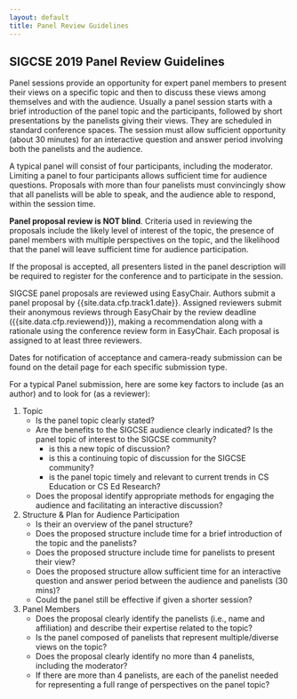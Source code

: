 ```yaml
---
layout: default
title: Panel Review Guidelines
---
```


## SIGCSE 2019 Panel Review Guidelines

Panel sessions provide an opportunity for expert panel members to present their views on a specific topic and then to discuss these views among themselves and with the audience. Usually a panel session starts with a brief introduction of the panel topic and the participants, followed by short presentations by the panelists giving their views. They are scheduled in standard conference spaces. The session must allow sufficient opportunity (about 30 minutes) for an interactive question and answer period involving both the panelists and the audience.

A typical panel will consist of four participants, including the moderator. Limiting a panel to four participants allows sufficient time for audience questions. Proposals with more than four panelists must convincingly show that all panelists will be able to speak, and the audience able to respond, within the session time.

**Panel proposal review is NOT blind**. Criteria used in reviewing the proposals include the likely level of interest of the topic, the presence of panel members with multiple perspectives on the topic, and the likelihood that the panel will leave sufficient time for audience participation.

If the proposal is accepted, all presenters listed in the panel description will be required to register for the conference and to participate in the session.

SIGCSE panel proposals are reviewed using EasyChair. Authors submit a panel proposal by {{site.data.cfp.track1.date}}. Assigned reviewers submit their anonymous reviews through EasyChair by the review deadline ({{site.data.cfp.reviewend}}), making a recommendation along with a rationale using the conference review form in EasyChair. Each proposal is assigned to at least three reviewers.

Dates for notification of acceptance and camera-ready submission can be found on the detail page for each specific submission type.

For a typical Panel submission, here are some key factors to include (as an author) and to look for (as a reviewer):

1. Topic
    - Is the panel topic clearly stated? 
    - Are the benefits to the SIGCSE audience clearly indicated? Is the panel topic of interest to the SIGCSE community?
        - is this a new topic of discussion?
        - is this a continuing topic of discussion for the SIGCSE community?
        - is the panel topic timely and relevant to current trends in CS Education or CS Ed Research?
    - Does the proposal identify appropriate methods for engaging the audience and facilitating an interactive discussion?
2. Structure & Plan for Audience Participation
    - Is their an overview of the panel structure?
    - Does the proposed structure include time for a brief introduction of the topic and the panelists?
    - Does the proposed structure include time for panelists to present their view?
    - Does the proposed structure allow sufficient time for an interactive question and answer period between the audience and panelists (30 mins)?
	- Could the panel still be effective if given a shorter session?
3. Panel Members
    - Does the proposal clearly identify the panelists (i.e., name and affiliation) and describe their expertise related to the topic?
    - Is the panel composed of panelists that represent multiple/diverse views on the topic?
    - Does the proposal clearly identify no more than 4 panelists, including the moderator? 
    - If there are more than 4 panelists, are each of the panelist needed for representing a full range of perspectives on the panel topic?
